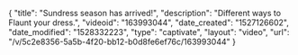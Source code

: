 {
    "title": "Sundress season has arrived!",
    "description": "Different ways to Flaunt your dress.",
    "videoid": "163993044",
    "date_created": "1527126602",
    "date_modified": "1528332223",
    "type": "captivate",
    "layout": "video",
    "url": "\/v\/5c2e8356-5a5b-4f20-bb12-b0d8fe6ef76c\/163993044"
}